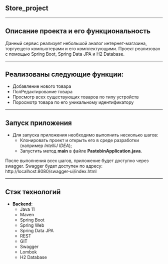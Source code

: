 ## Store_project

____
## Описание проекта и его функциональность

Данный сервис реализует небольшой аналог интернет-магазина, торгуещего компьютерами и его комплектующими. Проект реализован с помощью Spring Boot, Spring Data JPA и H2 Database.

____
## Реализованы следующие функции:

* Добавление нового товара
* ПолРедактирование товара
* Просмотр всех существующих товаров по типу устройств
* Поросмотр товара по его уникальному идентификатору

___
## Запуск приложения
* Для запуска приложения необходимо выполнить несколько шагов:
  - Клонировать проект и открыть его в среде разработки (например *IntelliJ IDEA*);
  - Запустить метод **main** в файле **PastebinApplication.java**.

После выполнения всех шагов, приложение будет доступно через swagger.
Swagger будет доступен по адресу: http://localhost:8080/swagger-ui/index.html

___
## Стэк технологий
* **Backend**:
    - Java 11
    - Maven
    - Spring Boot
    - Spring Web
    - Spring Data JPA
    - REST
    - GIT
    - Swagger
    - Lombok
    - H2 Database

